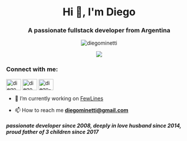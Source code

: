 <h1 align="center">Hi 👋, I'm Diego</h1>
<h3 align="center">A passionate fullstack developer from Argentina</h3>
<p align="center"> <img src="https://komarev.com/ghpvc/?username=diegominetti&label=Profile%20views&color=0e75b6&style=flat" alt="diegominetti" /> </p>

<p align="center">
  <img src="https://skillicons.dev/icons?i=git,github,githubactions,dotnet,docker,nodejs,py,visualstudio,vscode,cs,css,html,js,react,ts,regex,jquery,dynamodb,aws,gcp,postman,powershell,bash,stackoverflow,raspberrypi,arduino" />
</p>

<h3 align="left">Connect with me:</h3>
<p align="left">
<a href="https://twitter.com/diegominetti" target="blank"><img align="center" src="https://raw.githubusercontent.com/rahuldkjain/github-profile-readme-generator/master/src/images/icons/Social/twitter.svg" alt="diegominetti" height="30" width="40" /></a>
<a href="https://linkedin.com/in/diegominetti" target="blank"><img align="center" src="https://raw.githubusercontent.com/rahuldkjain/github-profile-readme-generator/master/src/images/icons/Social/linked-in-alt.svg" alt="diegominetti" height="30" width="40" /></a>
<a href="https://stackoverflow.com/users/8183626" target="blank"><img align="center" src="https://raw.githubusercontent.com/rahuldkjain/github-profile-readme-generator/master/src/images/icons/Social/stack-overflow.svg" alt="diego-minetti" height="30" width="40" /></a>
</p>

- 🔭 I’m currently working on [FewLines](https://www.fewlines.com.ar)

- 📫 How to reach me **diegominetti@gmail.com**

##### _passionate developer since 2008, deeply in love husband since 2014, proud father of 3 children since 2017_

